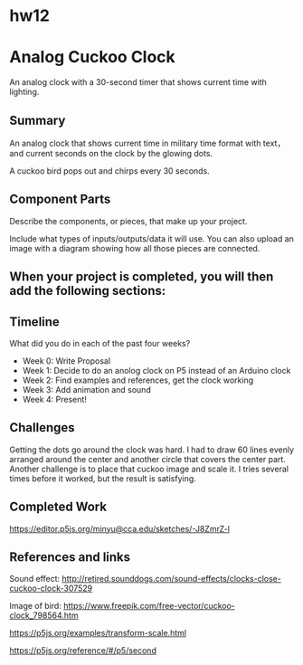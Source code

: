 # hw12
# Analog Cuckoo Clock

An analog clock with a 30-second timer that shows current time with lighting.

## Summary

An analog clock that shows current time in military time format with text， and current seconds on the clock by the glowing dots.

A cuckoo bird pops out and chirps every 30 seconds.

## Component Parts

Describe the components, or pieces, that make up your project.

Include what types of inputs/outputs/data it will use. You can also upload an image with a diagram showing how all those pieces are connected.

## When your project is completed, you will then add the following sections:

## Timeline

What did you do in each of the past four weeks?

- Week 0: Write Proposal
- Week 1: Decide to do an anolog clock on P5 instead of an Arduino clock
- Week 2: Find examples and references, get the clock working
- Week 3: Add animation and sound
- Week 4: Present!

## Challenges

Getting the dots go around the clock was hard. I had to draw 60 lines evenly arranged around the center and another circle that covers the center part. Another challenge is to place that cuckoo image and scale it. I tries several times before it worked, but the result is satisfying.

## Completed Work

https://editor.p5js.org/minyu@cca.edu/sketches/-J8ZmrZ-l

## References and links

Sound effect: http://retired.sounddogs.com/sound-effects/clocks-close-cuckoo-clock-307529

Image of bird: https://www.freepik.com/free-vector/cuckoo-clock_798564.htm

https://p5js.org/examples/transform-scale.html

https://p5js.org/reference/#/p5/second

